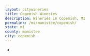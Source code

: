 ```yaml
---
layout: citywineries
title: Copemish Wineries
description: Wineries in Copemish, MI
permalink: /mi/manistee/copemish/
state: mi
county: manistee
city: copemish
---
```

-
